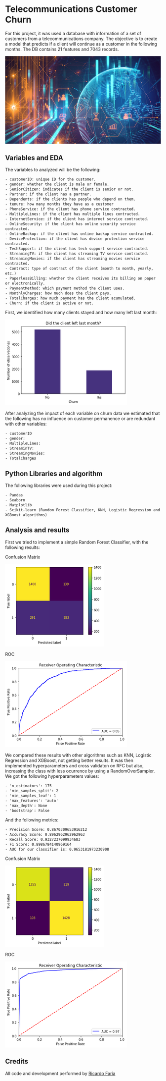 # Telecommunications Customer Churn

For this project, it was used a database with information of a set of customers from a telecommunications company. The objective is to create a model that predicts if a client will continue as a customer in the following months. The DB contains 21 features and 7043 records.

![alt text](https://github.com/ricardofariaromero/telco_customer_churn/blob/main/images/telecommunications.jpeg)


## Variables and EDA

The variables to analyzed will be the following:

    - customerID: unique ID for the customer.
    - gender: whether the client is male or female.
    - SeniorCitizen: indicates if the client is senior or not.
    - Partner: if the client has a partner.
    - Dependents: if the clients has people who depend on them.
    - tenure: how many months they have as a customer
    - PhoneService: if the client has phone service contracted.
    - MultipleLines: if the client has multiple lines contracted.
    - InternetService: if the client has internet service contracted.
    - OnlineSecurity: if the client has online security service contracted.
    - OnlineBackup: if the client has online backup service contracted.
    - DeviceProtection: if the client has device protection service contracted.
    - TechSupport: if the client has tech support service contracted.
    - StreamingTV: if the client has streaming TV service contracted.
    - StreamingMovies: if the client has streaming movies service contracted.
    - Contract: type of contract of the client (month to month, yearly, etc.)
    - PaperlessBilling: whether the client receives its billing on paper or electronically.
    - PaymentMethod: which payment method the client uses.
    - MonthlyCharges: how much does the client pays.
    - TotalCharges: how much payment has the client acumulated.
    - Churn: if the client is active or not.

First, we identified how many clients stayed and how many left last month:

![alt text](https://github.com/ricardofariaromero/telco_customer_churn/blob/main/images/churn.png)

After analyzing the impact of each variable on churn data we estimated that the following has no influence on customer permanence or are redundant with other variables:

    - customerID
    - gender:
    - MultipleLines:
    - StreaminTV:
    - StreamingMovies:
    - TotalCharges


## Python Libraries and algorithm

The following libraries were used during this project:

    - Pandas
    - Seaborn
    - Matplotlib
    - Scikit-learn (Random Forest Classifier, KNN, Logistic Regression and XGBoost algorithms)

## Analysis and results

First we tried to implement a simple Random Forest Classifier, with the following results:

Confusion Matrix

![alt text](https://github.com/ricardofariaromero/telco_customer_churn/blob/main/images/matrix_not.png)

ROC

![alt text](https://github.com/ricardofariaromero/telco_customer_churn/blob/main/images/roc_not.png)

We compared these results with other algorithms such as KNN, Logistic Regression and XGBoost, not getting better results. It was then implemented hyperparameters and cross validaton on RFC but also, increasing the class with less ocurrence by using a RandomOverSampler. We got the following hyperparameters values:

    - 'n_estimators': 175
    - 'min_samples_split': 2
    - 'min_samples_leaf': 1 
    - 'max_features': 'auto' 
    - 'max_depth': None 
    - 'bootstrap': False

And the following metrics:

    - Precision Score: 0.8670309653916212
    - Accuracy Score: 0.8962962962962963
    - Recall Score: 0.9327237099934683
    - F1 Score: 0.8986784140969164
    - AUC for our classifier is: 0.9653181973230908

Confusion Matrix

![alt text](https://github.com/ricardofariaromero/telco_customer_churn/blob/main/images/confusion_matrix.png)

ROC

![alt text](https://github.com/ricardofariaromero/telco_customer_churn/blob/main/images/roc.png)
        
## Credits

All code and development performed by [Ricardo Faría](https://www.linkedin.com/in/ricardo-e-faria-romero/?locale=en_US) 

